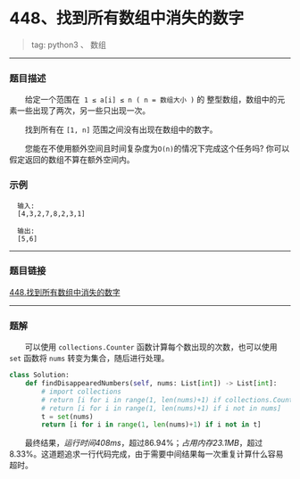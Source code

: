 # 448、找到所有数组中消失的数字
>tag: python3 、 数组

***
### 题目描述

&emsp;&emsp;给定一个范围在  `1 ≤ a[i] ≤ n ( n = 数组大小 )` 的 整型数组，数组中的元素一些出现了两次，另一些只出现一次。

&emsp;&emsp;找到所有在 `[1, n]` 范围之间没有出现在数组中的数字。

&emsp;&emsp;您能在不使用额外空间且时间复杂度为`O(n)`的情况下完成这个任务吗? 你可以假定返回的数组不算在额外空间内。

### 示例

```
  输入:
  [4,3,2,7,8,2,3,1]

  输出:
  [5,6]
```

***
### 题目链接
[448.找到所有数组中消失的数字](https://leetcode-cn.com/problems/find-all-numbers-disappeared-in-an-array/)

***
### 题解

&emsp;&emsp;可以使用 `collections.Counter` 函数计算每个数出现的次数，也可以使用 `set` 函数将 `nums` 转变为集合，随后进行处理。

```python
class Solution:
    def findDisappearedNumbers(self, nums: List[int]) -> List[int]:
        # import collections
        # return [i for i in range(1, len(nums)+1) if collections.Counter(nums)[i]==0]
        # return [i for i in range(1, len(nums)+1) if i not in nums]
        t = set(nums)
        return [i for i in range(1, len(nums)+1) if i not in t]
```

&emsp;&emsp;最终结果，*运行时间408ms*，超过86.94%；*占用内存23.1MB*，超过8.33%。这道题追求一行代码完成，由于需要中间结果每一次重复计算什么容易超时。
